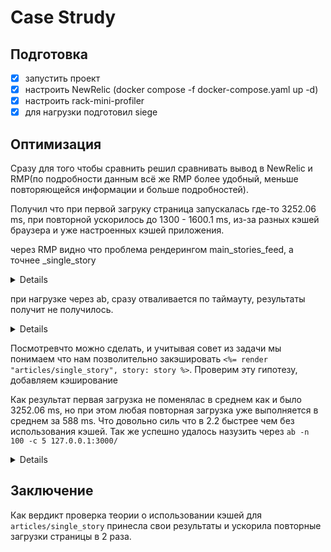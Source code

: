 # Case Strudy

## Подготовка

- [x] запустить проект
- [x] настроить NewRelic (docker compose -f docker-compose.yaml up -d)
- [x] настроить rack-mini-profiler
- [x] для нагрузки подготовил siege

## Оптимизация

Сразу для того чтобы сравнить решил сравнивать вывод в NewRelic и RMP(по подробности данным всё же RMP более удобный, меньше повторяющейся информации и больше подробностей).

Получил что при первой загруку страница запускалась где-то 3252.06 ms, при повторной ускорилось до 1300 - 1600.1 ms, из-за разных кэшей браузера и уже настроенных кэшей приложения.

через RMP видно что проблема рендерингом main_stories_feed, а точнее _single_story
<details>

```
/ (1362.6 ms)

event	duration (ms)	from start (ms)	query time (ms)
GET http://localhost:3000/	36.3	+0.0	
  Executing: stories#index	103.1	+17.0	2 sql	5.1
   Rendering: layouts/application.html.erb	169.8	+120.7	
    Rendering: articles/index.html.erb	124.4	+147.2	2 sql	23.9
     Rendering: articles/_sidebar.html.erb	27.7	+162.3	
     Rendering: stories/_main_stories_feed.html.er...	368.9	+257.5	
      Rendering: articles/_single_story.html.erb	21.6	+275.3	
      Rendering: articles/_single_story.html.erb	18.3	+312.3	
      Rendering: articles/_single_story.html.erb	16.1	+344.4	
      Rendering: articles/_single_story.html.erb	16.8	+373.9	
      Rendering: articles/_single_story.html.erb	18.8	+419.8	
      Rendering: articles/_single_story.html.erb	59.2	+452.3	
      Rendering: articles/_single_story.html.erb	17.6	+532.9	
      Rendering: articles/_single_story.html.erb	19.3	+566.2	
      Rendering: articles/_single_story.html.erb	16.7	+599.8	
      Rendering: articles/_single_story.html.erb	15.7	+630.7	
      Rendering: articles/_single_story.html.erb	23.4	+660.1	
      Rendering: articles/_single_story.html.erb	21.3	+699.0	
      Rendering: articles/_single_story.html.erb	17.6	+742.9	
      Rendering: articles/_single_story.html.erb	19.5	+774.9	
      Rendering: articles/_single_story.html.erb	18.3	+810.2	
      Rendering: articles/_single_story.html.erb	17.9	+844.7	
      Rendering: articles/_single_story.html.erb	17.9	+876.7	
      Rendering: articles/_single_story.html.erb	17.4	+908.2	
      Rendering: articles/_single_story.html.erb	17.7	+939.9	
      Rendering: articles/_single_story.html.erb	16.1	+972.5	
      Rendering: articles/_single_story.html.erb	16.0	+1002.6	
      Rendering: articles/_single_story.html.erb	16.4	+1031.2	
      Rendering: articles/_single_story.html.erb	18.0	+1061.9	
      Rendering: articles/_single_story.html.erb	18.1	+1096.4	
     Rendering: articles/_sidebar_additional.html....	28.2	+1128.8	
    Rendering: layouts/_styles.html.erb	14.6	+1200.4	
show time with childrensnapshots2.1 % in sql
```
</details>

при нагрузке через ab, сразу отваливается по таймауту, результаты получит не получилось.
<details>

```
romaS:~/ $ ab -n 100 -c 5 127.0.0.1:3000/
This is ApacheBench, Version 2.3 <$Revision: 1913912 $>
Copyright 1996 Adam Twiss, Zeus Technology Ltd, http://www.zeustech.net/
Licensed to The Apache Software Foundation, http://www.apache.org/

Benchmarking 127.0.0.1 (be patient)...apr_pollset_poll: The timeout specified has expired (70007)
```
</details>


Посмотревчто можно сделать, и учитывая совет из задачи мы понимаем что нам позволительно закэшировать  `<%= render "articles/single_story", story: story %>`.
Проверим эту гипотезу, добавляем кэширование


Как результат первая загрузка не поменялас в среднем как и было 3252.06 ms, но при этом любая повторная загрузка уже выполняется в среднем за 588 ms. Что довольно силь что в 2.2 быстрее чем без использования кэшей. Так же успешно удалось назузить через `ab -n 100 -c 5 127.0.0.1:3000/`

<details>

```

 (588.4 ms)
event	duration (ms)	from start (ms)	query time (ms)
GET http://localhost:3000/	28.9	+0.0	
  Executing: stories#index	94.8	+10.0	2 sql	3.7
   Rendering: layouts/application.html.erb	197.5	+105.2	
    Rendering: articles/index.html.erb	114.0	+139.3	2 sql	16.0
     Rendering: articles/_sidebar.html.erb	31.6	+156.4	
     Rendering: stories/_main_stories_feed.html.er...	77.7	+242.8	
     Rendering: articles/_sidebar_additional.html....	27.8	+335.2	
    Rendering: layouts/_styles.html.erb	14.6	+407.4	
show time with childrensnapshots3.3 % in sql

```

```

romaS:~/ $ ab -n 100 -c 5 127.0.0.1:3000/
                                                                                                                               
This is ApacheBench, Version 2.3 <$Revision: 1913912 $>
Copyright 1996 Adam Twiss, Zeus Technology Ltd, http://www.zeustech.net/
Licensed to The Apache Software Foundation, http://www.apache.org/

Benchmarking 127.0.0.1 (be patient).....done


Server Software:
Server Hostname:        127.0.0.1
Server Port:            3000

Document Path:          /
Document Length:        158268 bytes

Concurrency Level:      5
Time taken for tests:   209.115 seconds
Complete requests:      100
Failed requests:        99
   (Connect: 0, Receive: 0, Length: 99, Exceptions: 0)
Total transferred:      15946689 bytes
HTML transferred:       15846641 bytes
Requests per second:    0.48 [#/sec] (mean)
Time per request:       10455.725 [ms] (mean)
Time per request:       2091.145 [ms] (mean, across all concurrent requests)
Transfer rate:          74.47 [Kbytes/sec] received

Connection Times (ms)
              min  mean[+/-sd] median   max
Connect:        0    0   0.0      0       0
Processing:  1701 10294 7288.4   8318   43677
Waiting:     1697 10285 7288.8   8297   43675
Total:       1701 10294 7288.5   8318   43677

Percentage of the requests served within a certain time (ms)
  50%   8318
  66%   8570
  75%   9021
  80%   9435
  90%  15895
  95%  31402
  98%  43428
  99%  43677
 100%  43677 (longest request)
```

</details>

## Заключение
Как вердикт проверка теории о использовании кэшей для `articles/single_story` принесла свои результаты и ускорила повторные загрузки страницы в 2 раза.